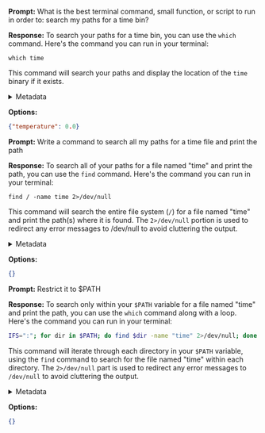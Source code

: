 **Prompt:**
What is the best terminal command, small function, or script to run in order to: search my paths for a time bin?


**Response:**
To search your paths for a time bin, you can use the `which` command. Here's the command you can run in your terminal:

```
which time
```

This command will search your paths and display the location of the `time` binary if it exists.

<details><summary>Metadata</summary>

- Duration: 2638 ms
- Datetime: 2023-09-08T13:07:25.348210
- Model: gpt-3.5-turbo-0613

</details>

**Options:**
```json
{"temperature": 0.0}
```

**Prompt:**
Write a command to search all my paths for a time file and print the path

**Response:**
To search all of your paths for a file named "time" and print the path, you can use the `find` command. Here's the command you can run in your terminal:

```
find / -name time 2>/dev/null
```

This command will search the entire file system (`/`) for a file named "time" and print the path(s) where it is found. The `2>/dev/null` portion is used to redirect any error messages to /dev/null to avoid cluttering the output.

<details><summary>Metadata</summary>

- Duration: 4330 ms
- Datetime: 2023-09-08T13:08:14.959817
- Model: gpt-3.5-turbo-0613

</details>

**Options:**
```json
{}
```

**Prompt:**
Restrict it to $PATH

**Response:**
To search only within your `$PATH` variable for a file named "time" and print the path, you can use the `which` command along with a loop. Here's the command you can run in your terminal:

```bash
IFS=":"; for dir in $PATH; do find $dir -name "time" 2>/dev/null; done
```

This command will iterate through each directory in your `$PATH` variable, using the `find` command to search for the file named "time" within each directory. The `2>/dev/null` part is used to redirect any error messages to `/dev/null` to avoid cluttering the output.

<details><summary>Metadata</summary>

- Duration: 5419 ms
- Datetime: 2023-09-08T13:08:55.385693
- Model: gpt-3.5-turbo-0613

</details>

**Options:**
```json
{}
```

